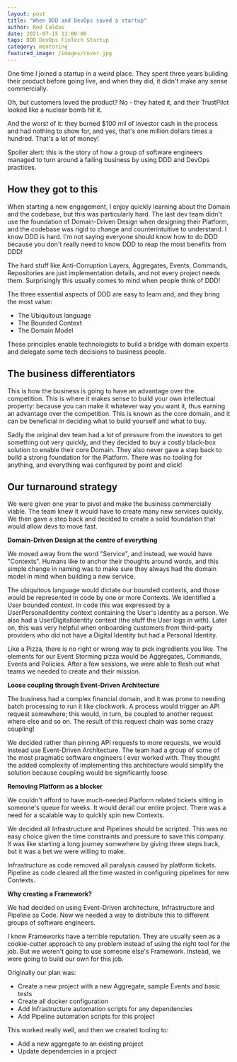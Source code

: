 ```yaml
---
layout: post
title: "When DDD and DevOps saved a startup"
author: Rod Caldas
date: 2021-07-15 12:00:00
tags: DDD DevOps FinTech Startup
category: mentoring
featured_image: /images/cover.jpg
---
```


One time I joined a startup in a weird place. They spent three years building their product before going live, and when they did, it didn't make any sense commercially.

Oh, but customers loved the product? No - they hated it, and their TrustPilot looked like a nuclear bomb hit it.

And the worst of it: they burned $100 mil of investor cash in the process and had nothing to show for, and yes, that's one million dollars times a hundred. That's a lot of money!

Spoiler alert: this is the story of how a group of software engineers managed to turn around a failing business by using DDD and DevOps practices.

## How they got to this

When starting a new engagement, I enjoy quickly learning about the Domain and the codebase, but this was particularly hard. The last dev team didn't use the foundation of Domain-Driven Design when designing their Platform, and the codebase was rigid to change and counterintuitive to understand. I know DDD is hard. I'm not saying everyone should know how to do DDD because you don't really need to know DDD to reap the most benefits from DDD!

The hard stuff like Anti-Corruption Layers, Aggregates, Events, Commands, Repositories are just implementation details, and not every project needs them. Surprisingly this usually comes to mind when people think of DDD!

The three essential aspects of DDD are easy to learn and, and they bring the most value:

- The Ubiquitous language
- The Bounded Context
- The Domain Model

These principles enable technologists to build a bridge with domain experts and delegate some tech decisions to business people.

## The business differentiators

This is how the business is going to have an advantage over the competition. This is where it makes sense to build your own intellectual property: because you can make it whatever way you want it, thus earning an advantage over the competition. This is known as the core domain, and it can be beneficial in deciding what to build yourself and what to buy.

Sadly the original dev team had a lot of pressure from the investors to get something out very quickly, and they decided to buy a costly black-box solution to enable their core Domain. They also never gave a step back to build a strong foundation for the Platform. There was no tooling for anything, and everything was configured by point and click!

## Our turnaround strategy

We were given one year to pivot and make the business commercially viable. The team knew it would have to create many new services quickly. We then gave a step back and decided to create a solid foundation that would allow devs to move fast. 

**Domain-Driven Design at the centre of everything**

We moved away from the word "Service", and instead, we would have "Contexts". Humans like to anchor their thoughts around words, and this simple change in naming was to make sure they always had the domain model in mind when building a new service.

The ubiquitous language would dictate our bounded contexts, and those would be represented in code by one or more Contexts. We identified a User bounded context. In code this was expressed by a UserPersonalIdentity context containing the User's identity as a person. We also had a UserDigitalIdentity context (the stuff the User logs in with). Later on, this was very helpful when onboarding customers from third-party providers who did not have a Digital Identity but had a Personal Identity.

Like a Pizza, there is no right or wrong way to pick ingredients you like. The elements for our Event Storming pizza would be Aggregates, Commands, Events and Policies. After a few sessions, we were able to flesh out what teams we needed to create and their mission.

**Loose coupling through Event-Driven Architecture**

The business had a complex financial domain, and it was prone to needing batch processing to run it like clockwork. A process would trigger an API request somewhere; this would, in turn, be coupled to another request where else and so on. The result of this request chain was some crazy coupling!

We decided rather than pinning API requests to more requests, we would instead use Event-Driven Architecture. The team had a group of some of the most pragmatic software engineers I ever worked with. They thought the added complexity of implementing this architecture would simplify the solution because coupling would be significantly loose.

**Removing Platform as a blocker**

We couldn't afford to have much-needed Platform related tickets sitting in someone's queue for weeks. It would derail our entire project. There was a need for a scalable way to quickly spin new Contexts. 

We decided all Infrastructure and Pipelines should be scripted. This was no easy choice given the time constraints and pressure to save this company. It was like starting a long journey somewhere by giving three steps back, but it was a bet we were willing to make.

Infrastructure as code removed all paralysis caused by platform tickets. Pipeline as code cleared all the time wasted in configuring pipelines for new Contexts.

**Why creating a Framework?**

We had decided on using Event-Driven architecture, Infrastructure and Pipeline as Code. Now we needed a way to distribute this to different groups of software engineers.

I know Frameworks have a terrible reputation. They are usually seen as a cookie-cutter approach to any problem instead of using the right tool for the job. But we weren't going to use someone else's Framework. Instead, we were going to build our own for this job.

Originally our plan was:
- Create a new project with a new Aggregate, sample Events and basic tests
- Create all docker configuration
- Add Infrastructure automation scripts for any dependencies
- Add Pipeline automation scripts for this project

This worked really well, and then we created tooling to:

- Add a new aggregate to an existing project
- Update dependencies in a project
